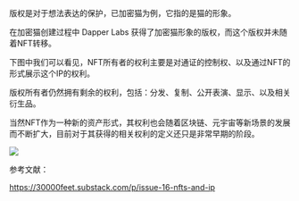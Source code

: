 版权是对于想法表达的保护，已加密猫为例，它指的是猫的形象。

在加密猫创建过程中 Dapper Labs 获得了加密猫形象的版权，而这个版权并未随着NFT转移。

下图中我们可以看见，NFT所有者的权利主要是对通证的控制权、以及通过NFT的形式展示这个IP的权利。

版权所有者仍然拥有剩余的权利，包括：分发、复制、公开表演、显示、以及相关衍生品。

当然NFT作为一种新的资产形式，其权利也会随着区块链、元宇宙等新场景的发展而不断扩大，目前对于其获得的相关权利的定义还只是非常早期的阶段。

![](/nft_docs/images/077672629E94F3518F41C8C2D7175E24.jpg)

参考文献：

<https://30000feet.substack.com/p/issue-16-nfts-and-ip>